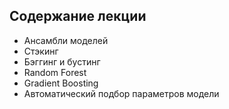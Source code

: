## Содержание лекции
* Ансамбли моделей
* Стэкинг
* Бэггинг и бустинг
* Random Forest
* Gradient Boosting
* Автоматический подбор параметров модели
